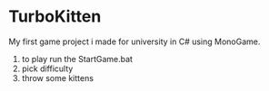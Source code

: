 # TurboKitten
My first game project i made for university in C# using MonoGame.

1. to play run the StartGame.bat
2. pick difficulty
3. throw some kittens
